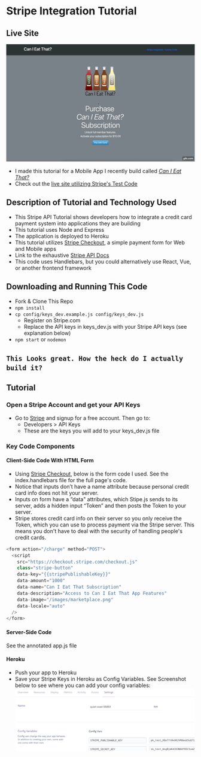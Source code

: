 # Stripe Integration Tutorial

## Live Site

![Live Site Demo Code](https://github.com/BryanLong14/Stripe-Tutorial/blob/master/public/images/Tutorial.gif)

* I made this tutorial for a Mobile App I recently build called [_Can I Eat That?_](https://github.com/BryanLong14/Can-I-Eat-That-Frontend-Capstone-Project)
* Check out the [live site utilizing Stripe's Test Code](https://quiet-coast-55853.herokuapp.com/)

## Description of Tutorial and Technology Used

* This Stripe API Tutorial shows developers how to integrate a credit card payment system into applications they are building
* This tutorial uses Node and Express
* The application is deployed to Heroku
* This tutorial utilizes [Stripe Checkout](https://stripe.com/checkout), a simple payment form for Web and Mobile apps
* Link to the exhaustive [Stripe API Docs](https://stripe.com/docs/api)
* This code uses Handlebars, but you could alternatively use React, Vue, or another frontend framework

## Downloading and Running This Code

* Fork & Clone This Repo
* `npm install`
* `cp config/keys_dev.example.js config/keys_dev.js`
  * Register on Stripe.com
  * Replace the API keys in keys_dev.js with your Stripe API keys (see explanation below)
* `npm start` or `nodemon`

## `This Looks great. How the heck do I actually build it?`

## Tutorial

### Open a Stripe Account and get your API Keys

* Go to [Stripe](https://stripe.com/) and signup for a free account. Then go to:
  * Developers > API Keys
  * These are the keys you will add to your keys_dev.js file

### Key Code Components

#### Client-Side Code With HTML Form

* Using [Stripe Checkout](https://stripe.com/checkout), below is the form code I used. See the index.handlebars file for the full page's code.
* Notice that inputs don’t have a name attribute because personal credit card info does not hit your server.
* Inputs on form have a “data" attributes, which Stipe.js sends to its server, adds a hidden input “Token” and then posts the Token to your server.
* Stripe stores credit card info on their server so you only receive the Token, which you can use to process payment via the Stripe server. This means you don't have to deal with the security of handling people's credit cards.

```javascript
<form action="/charge" method="POST">
  <script
    src="https://checkout.stripe.com/checkout.js"
    class="stripe-button"
    data-key="{{stripePublishableKey}}"
    data-amount="1000"
    data-name="Can I Eat That Subscription"
    data-description="Access to Can I Eat That App Features"
    data-image="/images/marketplace.png"
    data-locale="auto"
  />
</form>
```

#### Server-Side Code

See the annotated app.js file

#### Heroku

* Push your app to Heroku
* Save your Stripe Keys in Heroku as Config Variables. See Screenshot below to see where you can add your config variables:
  ![Config Variables](/public/images/HerokuConfigVars.jpg)
